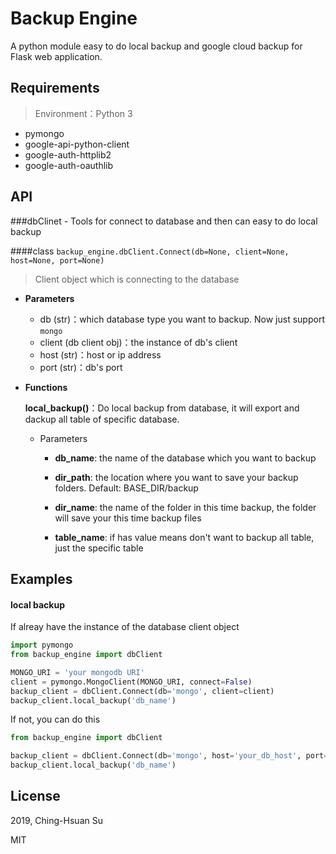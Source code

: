 # Backup Engine

A python module easy to do local backup and google cloud backup for Flask web application.



## Requirements

> Environment：Python 3

* pymongo
* google-api-python-client
* google-auth-httplib2
* google-auth-oauthlib



## API

###dbClinet - Tools for connect to database and then can easy to do local backup

####class `backup_engine.dbClient.Connect(db=None, client=None, host=None, port=None)`

> Client object which is connecting to the database

* **Parameters**

  * db (str)：which database type you want to backup. Now just support `mongo`
  * client (db client obj)：the instance of db's client
  * host (str)：host or ip address
  * port (str)：db's port

* **Functions**

  **local_backup()**：Do local backup from database, it will export and dackup all table of specific database.

  * Parameters

    * **db_name**: the name of the database which you want to backup

    * **dir_path**: the location where you want to save your backup folders. Default: BASE_DIR/backup
    * **dir_name**: the name of the folder in this time backup, the folder will save your this time     backup files

    * **table_name**: if has value means don't want to backup all table, just the specific table

    

## Examples

#### local backup

If alreay have the instance of the database client object

~~~python
import pymongo
from backup_engine import dbClient

MONGO_URI = 'your mongodb URI'
client = pymongo.MongoClient(MONGO_URI, connect=False)
backup_client = dbClient.Connect(db='mongo', client=client)
backup_client.local_backup('db_name')
~~~

If not, you can do this

~~~python
from backup_engine import dbClient

backup_client = dbClient.Connect(db='mongo', host='your_db_host', port='27017')
backup_client.local_backup('db_name')
~~~



## License

2019, Ching-Hsuan Su

MIT